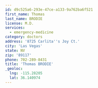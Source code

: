 ```yaml
---
id: d9c525a6-293e-47ce-a133-9a762ba6f521
first_name: Thomas
last_name: BRODIE
license: M.D.
services:
  - emergency-medicine
category: doctors
address: '8725 Carlita''s Joy Ct.'
city: 'Las Vegas'
state: NV
zip: '89117'
phone: 702-289-8431
title: 'Thomas BRODIE'
_geoloc:
  lng: -115.28205
  lat: 36.140974
---
```

